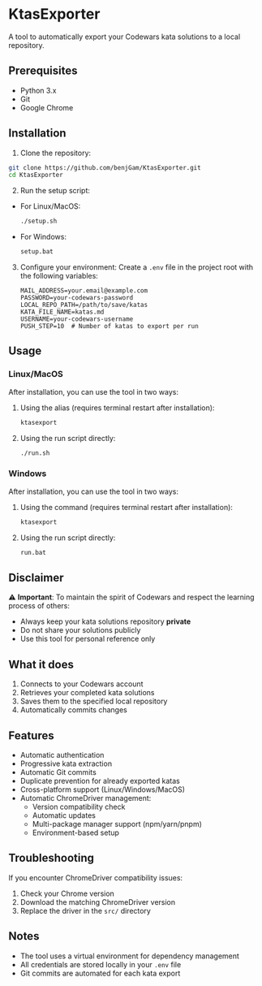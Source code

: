 # KtasExporter

A tool to automatically export your Codewars kata solutions to a local repository.

## Prerequisites

- Python 3.x
- Git
- Google Chrome

## Installation

1. Clone the repository:
```bash
git clone https://github.com/benjGam/KtasExporter.git
cd KtasExporter
```

2. Run the setup script:
- For Linux/MacOS:
  ```bash
  ./setup.sh
  ```
- For Windows:
  ```cmd
  setup.bat
  ```

3. Configure your environment:
   Create a `.env` file in the project root with the following variables:
   ```env
   MAIL_ADDRESS=your.email@example.com
   PASSWORD=your-codewars-password
   LOCAL_REPO_PATH=/path/to/save/katas
   KATA_FILE_NAME=katas.md
   USERNAME=your-codewars-username
   PUSH_STEP=10  # Number of katas to export per run
   ```

## Usage

### Linux/MacOS
After installation, you can use the tool in two ways:
1. Using the alias (requires terminal restart after installation):
   ```bash
   ktasexport
   ```
2. Using the run script directly:
   ```bash
   ./run.sh
   ```

### Windows
After installation, you can use the tool in two ways:
1. Using the command (requires terminal restart after installation):
   ```cmd
   ktasexport
   ```
2. Using the run script directly:
   ```cmd
   run.bat
   ```

## Disclaimer

⚠️ **Important**: To maintain the spirit of Codewars and respect the learning process of others:
- Always keep your kata solutions repository **private**
- Do not share your solutions publicly
- Use this tool for personal reference only

## What it does

1. Connects to your Codewars account
2. Retrieves your completed kata solutions
3. Saves them to the specified local repository
4. Automatically commits changes

## Features

- Automatic authentication
- Progressive kata extraction
- Automatic Git commits
- Duplicate prevention for already exported katas
- Cross-platform support (Linux/Windows/MacOS)
- Automatic ChromeDriver management:
  - Version compatibility check
  - Automatic updates
  - Multi-package manager support (npm/yarn/pnpm)
  - Environment-based setup

## Troubleshooting

If you encounter ChromeDriver compatibility issues:
1. Check your Chrome version
2. Download the matching ChromeDriver version
3. Replace the driver in the `src/` directory

## Notes

- The tool uses a virtual environment for dependency management
- All credentials are stored locally in your `.env` file
- Git commits are automated for each kata export
